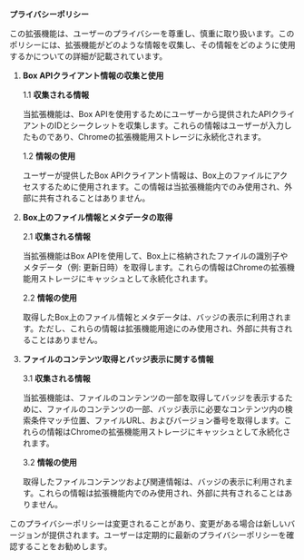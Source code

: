 **プライバシーポリシー**

この拡張機能は、ユーザーのプライバシーを尊重し、慎重に取り扱います。このポリシーには、拡張機能がどのような情報を収集し、その情報をどのように使用するかについての詳細が記載されています。

1. **Box APIクライアント情報の収集と使用**

   1.1 **収集される情報**

   当拡張機能は、Box APIを使用するためにユーザーから提供されたAPIクライアントのIDとシークレットを収集します。これらの情報はユーザーが入力したものであり、Chromeの拡張機能用ストレージに永続化されます。

   1.2 **情報の使用**

   ユーザーが提供したBox APIクライアント情報は、Box上のファイルにアクセスするために使用されます。この情報は当拡張機能内でのみ使用され、外部に共有されることはありません。

2. **Box上のファイル情報とメタデータの取得**

   2.1 **収集される情報**

   当拡張機能はBox APIを使用して、Box上に格納されたファイルの識別子やメタデータ（例: 更新日時）を取得します。これらの情報はChromeの拡張機能用ストレージにキャッシュとして永続化されます。

   2.2 **情報の使用**

   取得したBox上のファイル情報とメタデータは、バッジの表示に利用されます。ただし、これらの情報は拡張機能用途にのみ使用され、外部に共有されることはありません。

3. **ファイルのコンテンツ取得とバッジ表示に関する情報**

   3.1 **収集される情報**

   当拡張機能は、ファイルのコンテンツの一部を取得してバッジを表示するために、ファイルのコンテンツの一部、バッジ表示に必要なコンテンツ内の検索条件マッチ位置、ファイルURL、およびバージョン番号を取得します。これらの情報はChromeの拡張機能用ストレージにキャッシュとして永続化されます。

   3.2 **情報の使用**

   取得したファイルコンテンツおよび関連情報は、バッジの表示に利用されます。これらの情報は拡張機能内でのみ使用され、外部に共有されることはありません。

このプライバシーポリシーは変更されることがあり、変更がある場合は新しいバージョンが提供されます。ユーザーは定期的に最新のプライバシーポリシーを確認することをお勧めします。

